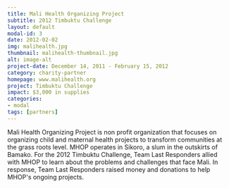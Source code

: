 ```yaml
---
title: Mali Health Organizing Project
subtitle: 2012 Timbuktu Challenge
layout: default
modal-id: 3
date: 2012-02-02
img: malihealth.jpg
thumbnail: malihealth-thumbnail.jpg
alt: image-alt
project-date: December 14, 2011 - February 15, 2012
category: charity-partner
homepage: www.malihealth.org
project: Timbuktu Challenge
impact: $3,000 in supplies
categories:
- modal
tags: [partners]
---
```

Mali Health Organizing Project is non profit organization that focuses on organizing child and maternal health projects to transform communities at the grass roots level. MHOP operates in Sikoro, a slum in the outskirts of Bamako. For the 2012 Timbuktu Challenge, Team Last Responders allied with MHOP to learn about the problems and challenges that face Mali. In response, Team Last Responders raised money and donations to help MHOP's ongoing projects.


